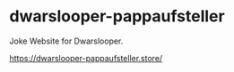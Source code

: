 # dwarslooper-pappaufsteller

Joke Website for Dwarslooper.

https://dwarslooper-pappaufsteller.store/
